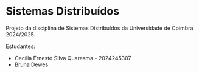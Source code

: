 # Sistemas Distribuídos


Projeto da disciplina de Sistemas Distribuídos da Universidade de Coimbra 2024/2025.

Estudantes:
- Cecília Ernesto Silva Quaresma - 2024245307
- Bruna Dewes
